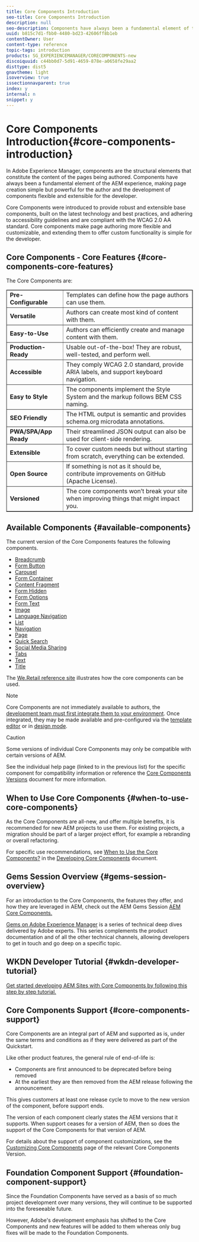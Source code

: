 ```yaml
---
title: Core Components Introduction
seo-title: Core Components Introduction
description: null
seo-description: Components have always been a fundamental element of the AEM experience, making page creation simple but powerful for the author and the creation of new components flexible and extensible for the developer. Core Components were introduced to provide robust and extensible base components, built on the latest technology and best practices. 
uuid: b815c7d1-fbb0-4480-bd23-42606ff8b1eb
contentOwner: User
content-type: reference
topic-tags: introduction
products: SG_EXPERIENCEMANAGER/CORECOMPONENTS-new
discoiquuid: c44bb0d7-5d91-4659-878e-a0658fe29aa2
disttype: dist5
gnavtheme: light
isoverview: true
issectionnavparent: true
index: y
internal: n
snippet: y
---
```


# Core Components Introduction{#core-components-introduction}

In Adobe Experience Manager, components are the structural elements that constitute the content of the pages being authored. Components have always been a fundamental element of the AEM experience, making page creation simple but powerful for the author and the development of components flexible and extensible for the developer.

Core Components were introduced to provide robust and extensible base components, built on the latest technology and best practices, and adhering to accessibility guidelines and are compliant with the WCAG 2.0 AA standard. Core components make page authoring more flexible and customizable, and extending them to offer custom functionality is simple for the developer.

## Core Components - Core Features {#core-components-core-features}

The Core Components are:

<table border="1" cellpadding="1" cellspacing="0" width="100%"> 
 <tbody>
  <tr>
   <td><strong>Pre-Configurable</strong></td> 
   <td>Templates can define how the page authors can use them.<br /> </td> 
  </tr>
  <tr>
   <td><strong>Versatile</strong></td> 
   <td>Authors can create most kind of content with them.<br /> </td> 
  </tr>
  <tr>
   <td><strong>Easy-to-Use</strong></td> 
   <td>Authors can efficiently create and manage content with them.<br /> </td> 
  </tr>
  <tr>
   <td><strong>Production-Ready</strong><br /> </td> 
   <td>Usable out-of-the-box! They are robust, well-tested, and perform well.<br /> </td> 
  </tr>
  <tr>
   <td><strong>Accessible</strong></td> 
   <td>They comply WCAG 2.0 standard, provide ARIA labels, and support keyboard navigation.</td> 
  </tr>
  <tr>
   <td><strong>Easy to Style</strong><br /> </td> 
   <td>The components implement the Style System and the markup follows BEM CSS naming.</td> 
  </tr>
  <tr>
   <td><strong>SEO Friendly</strong></td> 
   <td>The HTML output is semantic and provides schema.org microdata annotations.</td> 
  </tr>
  <tr>
   <td><strong>PWA/SPA/App Ready </strong></td> 
   <td>Their streamlined JSON output can also be used for client-side rendering.<br /> </td> 
  </tr>
  <tr>
   <td><strong>Extensible</strong></td> 
   <td>To cover custom needs but without starting from scratch, everything can be extended.</td> 
  </tr>
  <tr>
   <td><strong>Open Source</strong></td> 
   <td>If something is not as it should be, contribute improvements on GitHub (Apache License).</td> 
  </tr>
  <tr>
   <td><strong>Versioned</strong></td> 
   <td>The core components won’t break your site when improving things that might impact you.</td> 
  </tr>
 </tbody>
</table>

## Available Components {#available-components}

The current version of the Core Components features the following components.

* [Breadcrumb](breadcrumb.md)
* [Form Button](form-button.md)
* [Carousel](carousel.md)
* [Form Container](form-container.md)
* [Content Fragment](content-fragment-component.md)
* [Form Hidden  
  ](form-hidden.md)
* [Form Options](form-options.md)
* [Form Text  
  ](form-text.md)
* [Image](image.md)
* [Language Navigation](language-navigation.md)
* [List](list.md)
* [Navigation](navigation.md)
* [Page](page.md)
* [Quick Search](quick-search.md)
* [Social Media Sharing](sharing.md)
* [Tabs](tabs.md)
* [Text](text.md)
* [Title](title.md)

The [We.Retail reference site](/content/help/en/experience-manager/6-3/sites/developing/using/we-retail) illustrates how the core components can be used.

>[!NOTE]
>
>Core Components are not immediately available to authors, the [development team must first integrate them to your environment](using.md). Once integrated, they may be made available and pre-configured via the [template editor](/content/help/en/experience-manager/6-3/sites/authoring/using/templates) or in [design mode](/content/help/en/experience-manager/6-3/sites/authoring/using/default-components-designmode).

>[!CAUTION]
>
>Some versions of individual Core Components may only be compatible with certain versions of AEM.
>
>See the individual help page (linked to in the previous list) for the specific component for compatibility information or reference the [Core Components Versions](versions.md) document for more information.

## When to Use Core Components {#when-to-use-core-components}

As the Core Components are all-new, and offer multiple benefits, it is recommended for new AEM projects to use them. For existing projects, a migration should be part of a larger project effort, for example a rebranding or overall refactoring.

For specific use recommendations, see [When to Use the Core Components?](developing.md#main-pars_title_534144336) in the [Developing Core Components](developing.md) document.

## Gems Session Overview {#gems-session-overview}

For an introduction to the Core Components, the features they offer, and how they are leveraged in AEM, check out the AEM Gems Session [AEM Core Components.](/content/help/en/experience-manager/kt/eseminars/gems/AEM-Core-Components)

[Gems on Adobe Experience Manager](/content/help/en/experience-manager/kt/eseminars/gems/aem-index) is a series of technical deep dives delivered by Adobe experts. This series complements the product documentation and of all the other technical channels, allowing developers to get in touch and go deep on a specific topic.

## WKDN Developer Tutorial {#wkdn-developer-tutorial}

[Get started developing AEM Sites with Core Components by following this step by step tutorial.](/content/help/en/experience-manager/6-4/sites/developing/using/getting-started)

## Core Components Support {#core-components-support}

Core Components are an integral part of AEM and supported as is, under the same terms and conditions as if they were delivered as part of the Quickstart.

Like other product features, the general rule of end-of-life is:

* Components are first announced to be deprecated before being removed
* At the earliest they are then removed from the AEM release following the announcement.

This gives customers at least one release cycle to move to the new version of the component, before support ends.

The version of each component clearly states the AEM versions that it supports. When support ceases for a version of AEM, then so does the support of the Core Components for that version of AEM.

For details about the support of component customizations, see the [Customizing Core Components](customizing.md) page of the relevant Core Components Version.

## Foundation Component Support {#foundation-component-support}

Since the Foundation Components have served as a basis of so much project development over many versions, they will continue to be supported into the foreseeable future.

However, Adobe's development emphasis has shifted to the Core Components and new features will be added to them whereas only bug fixes will be made to the Foundation Components.

<!-- 

Comment Type: annotation
Last Modified By: pid90611
Last Modified Date: 2018-03-27T09:06:05.428-0400

Same comment as above, need to check with Gabriel if this needs some note about what will happen with the deprecated components after the next cycle.

 -->

